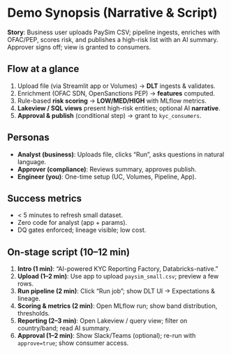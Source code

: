 # Demo Synopsis (Narrative & Script)
**Story**: Business user uploads PaySim CSV; pipeline ingests, enriches with OFAC/PEP, scores risk, and publishes a high-risk list with an AI summary. Approver signs off; view is granted to consumers.

## Flow at a glance
1. Upload file (via Streamlit app or Volumes) → **DLT** ingests & validates.
2. Enrichment (OFAC SDN, OpenSanctions PEP) → **features** computed.
3. Rule-based **risk scoring** → **LOW/MED/HIGH** with MLflow metrics.
4. **Lakeview / SQL views** present high-risk entities; optional AI **narrative**.
5. **Approval & publish** (conditional step) → grant to `kyc_consumers`.

## Personas
- **Analyst (business)**: Uploads file, clicks “Run”, asks questions in natural language.
- **Approver (compliance)**: Reviews summary, approves publish.
- **Engineer (you)**: One-time setup (UC, Volumes, Pipeline, App).

## Success metrics
- < 5 minutes to refresh small dataset.
- Zero code for analyst (app + params).
- DQ gates enforced; lineage visible; low cost.

## On-stage script (10–12 min)
1. **Intro (1 min)**: “AI-powered KYC Reporting Factory, Databricks-native.”
2. **Upload (1–2 min)**: Use app to upload `paysim_small.csv`; preview a few rows.
3. **Run pipeline (2 min)**: Click “Run job”; show DLT UI → Expectations & lineage.
4. **Scoring & metrics (2 min)**: Open MLflow run; show band distribution, thresholds.
5. **Reporting (2–3 min)**: Open Lakeview / query view; filter on country/band; read AI summary.
6. **Approval (1–2 min)**: Show Slack/Teams (optional); re-run with `approve=true`; show consumer access.
